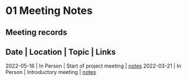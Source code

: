 # 01 Meeting Notes 

## Meeting records 

Date        | Location   |  Topic                                     | Links
-----------------------------------------------------------------------------------
2022-05-16  |  In Person |   Start of project meeting                 | [notes]()
2022-03-21  |  In Person |   Introductory meeting                     | [notes](./2022-03-21.md) 
